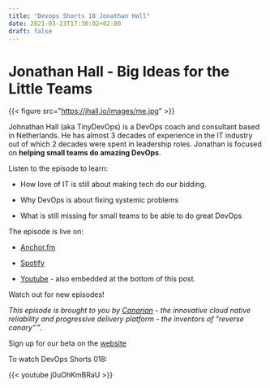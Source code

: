 ```yaml
---
title: "Devops Shorts 18 Jonathan Hall"
date: 2021-03-23T17:30:02+02:00
draft: false
---
```


# Jonathan Hall - Big Ideas for the Little Teams

{{< figure src="https://jhall.io/images/me.jpg" >}}


Johnathan Hall (aka TinyDevOps) is a DevOps coach and consultant based in Netherlands. 
He has almost 3 decades of experience in the IT industry out of which 2 decades were spent in leadership roles. 
Jonathan is focused on **helping small teams do amazing DevOps**.

Listen to the episode to learn:

- How love of IT is still about making tech do our bidding.

- Why DevOps is about fixing systemic problems

- What is still missing for small teams to be able to do great DevOps


The episode is live on:

- [Anchor.fm](https://anchor.fm/devops-shorts/episodes/Jonathan-Hall---Big-Ideas-for-the-Little-Teams-etallu)

- [Spotify](https://open.spotify.com/episode/4BEAT01RRGZgWx9VaeKA0I)

- [Youtube](https://youtu.be/j0uOhKmBRaU) - also embedded at the bottom of this post.

Watch out for new episodes!

_This episode is brought to you by [Canarian](https://canarian.io) - the innovative cloud native reliability and progressive delivery platform - the inventors of "reverse canary"™._

Sign up for our beta on the [website](https://canarian.io)

To watch DevOps Shorts 018:

{{< youtube j0uOhKmBRaU >}}

